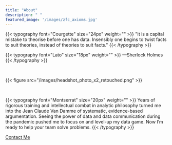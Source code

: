 ```yaml
---
title: "About"
description: " "
featured_image: '/images/zfc_axioms.jpg'
---
```

{{< typography font="Courgette" size="24px" weight="" >}}
"It is a capital mistake to theorise before one has data. Insensibly one begins to twist facts to suit theories, instead of theories to suit facts."
{{< /typography >}}

{{< typography font="Lato" size="18px" weight="" >}}
—Sherlock Holmes
{{< /typography >}}

&nbsp;

{{< figure src="/images/headshot_photo_x2_retouched.png" >}}

&nbsp;

{{< typography font="Montserrat" size="20px" weight="" >}}
Years of rigorous training and intellectual combat in analytic philosophy turned me into the Jean Claude Van Damme of systematic, evidence-based argumentation. Seeing the power of data and data communication during the pandemic pushed me to focus on and level-up my data game. Now I’m ready to help your team solve problems.
{{< /typography >}}

[Contact Me](/resume_contact)

<!--/[analytic philosophy](https://en.wikipedia.org/wiki/Analytic_philosophy)/

